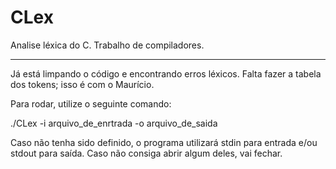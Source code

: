 CLex
====

Analise léxica do C. Trabalho de compiladores.



------------

Já está limpando o código e encontrando erros léxicos. Falta fazer a tabela dos tokens; isso é com o Maurício.

Para rodar, utilize o seguinte comando:

./CLex -i arquivo_de_enrtrada -o arquivo_de_saida


Caso não tenha sido definido, o programa utilizará stdin para entrada e/ou stdout para saída. Caso não consiga abrir algum deles, vai fechar.
